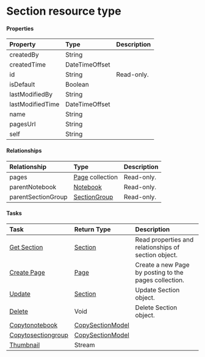 # Section resource type



#### Properties
| Property	   | Type	|Description|
|:---------------|:--------|:----------|
|createdBy|String||
|createdTime|DateTimeOffset||
|id|String| Read-only.|
|isDefault|Boolean||
|lastModifiedBy|String||
|lastModifiedTime|DateTimeOffset||
|name|String||
|pagesUrl|String||
|self|String||

#### Relationships
| Relationship | Type	|Description|
|:---------------|:--------|:----------|
|pages|[Page](page.md) collection| Read-only.|
|parentNotebook|[Notebook](notebook.md)| Read-only.|
|parentSectionGroup|[SectionGroup](sectiongroup.md)| Read-only.|

#### Tasks

| Task		   | Return Type	|Description|
|:---------------|:--------|:----------|
|[Get Section](../api/section_get.md) | [Section](section.md) |Read properties and relationships of section object.|
|[Create Page](../api/section_post_pages.md) |[Page](page.md)| Create a new Page by posting to the pages collection.|
|[Update](../api/section_update.md) | [Section](section.md)	|Update Section object. |
|[Delete](../api/section_delete.md) | Void	|Delete Section object. |
|[Copytonotebook](../api/section_copytonotebook.md)|[CopySectionModel](copysectionmodel.md)||
|[Copytosectiongroup](../api/section_copytosectiongroup.md)|[CopySectionModel](copysectionmodel.md)||
|[Thumbnail](../api/section_thumbnail.md)|Stream||
